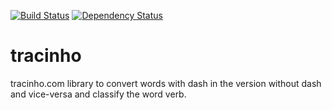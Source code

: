 [![Build Status](https://travis-ci.org/rikas/tracinho.svg)](https://travis-ci.org/rikas/tracinho) [![Dependency Status](https://gemnasium.com/rikas/tracinho.svg)](https://gemnasium.com/rikas/tracinho)

tracinho
========

tracinho.com library to convert words with dash in the version without dash and vice-versa and classify the word verb.

